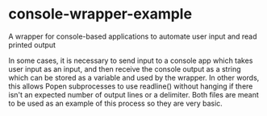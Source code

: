 # console-wrapper-example
A wrapper for console-based applications to automate user input and read printed output

In some cases, it is necessary to send input to a console app which takes user input as an input,
and then receive the console output as a string which can be stored as a variable and used by the
wrapper. In other words, this allows Popen subprocesses to use readline() without hanging if there
isn't an expected number of output lines or a delimiter. Both files are meant to be used as an
example of this process so they are very basic.
